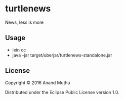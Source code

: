 # turtlenews

News, less is more

## Usage
* lein cc
* java -jar target/uberjar/turtlenews-standalone.jar

## License

Copyright © 2016 Anand Muthu

Distributed under the Eclipse Public License version 1.0.
